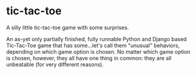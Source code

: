# tic-tac-toe
A silly little tic-tac-toe game with some surprises.

An as-yet only partially finished, fully runnable Python and Django based Tic-Tac-Toe game that has some...let's call
them "unusual" behaviors, depending on which game option is chosen.  No matter which game option is chosen, however, 
they all have one thing in common: they are all unbeatable (for very different reasons).
